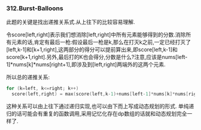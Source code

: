 ### 312.Burst-Balloons

此题的关键是找出递推关系式.从上往下的比较容易理解.

令score[left,right]表示我们想消除[left,right]中所有元素能够得到的分数.消除所有元素的话,肯定有最后一枪:假设最后一枪是k,那么在打灭k之前,一定已经打灭了[left,k-1]和[k+1,right],这两部分的得分可以提前算出来,即score[left,k-1]和score[k+1,right].另外,最后打的K也会得分,分数是什么?注意,应该是nums[left-1]*nums[k]*nums[right+1],即涉及到[left,right]两端外的这两个元素.

所以总的递推关系:
```cpp
for (k=left, k<=right; k++)
  score(left,right) = max(score(left,k-1)+nums[left-1]*nums[k]*nums[right+1]+score(k+1,right));
```
这种关系可以由上往下通过递归实现,也可以由下而上写成动态规划的形式. 单纯递归的话可能会有重复的函数调用,采用记忆化存在dp数组的话就和动态规划完全一样了.

